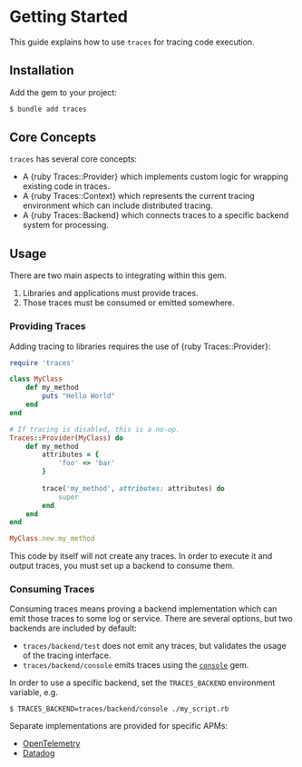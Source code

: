 # Getting Started

This guide explains how to use `traces` for tracing code execution.

## Installation

Add the gem to your project:

~~~ bash
$ bundle add traces
~~~

## Core Concepts

`traces` has several core concepts:

- A {ruby Traces::Provider} which implements custom logic for wrapping existing code in traces.
- A {ruby Traces::Context} which represents the current tracing environment which can include distributed tracing.
- A {ruby Traces::Backend} which connects traces to a specific backend system for processing.

## Usage

There are two main aspects to integrating within this gem.

1. Libraries and applications must provide traces.
2. Those traces must be consumed or emitted somewhere.

### Providing Traces

Adding tracing to libraries requires the use of {ruby Traces::Provider}:

~~~ ruby
require 'traces'

class MyClass
	def my_method
		puts "Hello World"
	end
end

# If tracing is disabled, this is a no-op.
Traces::Provider(MyClass) do
	def my_method
		attributes = {
			'foo' => 'bar'
		}
		
		trace('my_method', attributes: attributes) do
			super
		end
	end
end

MyClass.new.my_method
~~~

This code by itself will not create any traces. In order to execute it and output traces, you must set up a backend to consume them.

### Consuming Traces

Consuming traces means proving a backend implementation which can emit those traces to some log or service. There are several options, but two backends are included by default:

- `traces/backend/test` does not emit any traces, but validates the usage of the tracing interface.
- `traces/backend/console` emits traces using the [`console`](https://github.com/socketry/console) gem.

In order to use a specific backend, set the `TRACES_BACKEND` environment variable, e.g.

~~~ shell
$ TRACES_BACKEND=traces/backend/console ./my_script.rb
~~~

Separate implementations are provided for specific APMs:

- [OpenTelemetry](https://github.com/socketry/traces-backend-open_telemetry)
- [Datadog](https://github.com/socketry/traces-backend-datadog)
